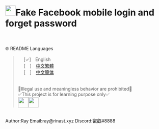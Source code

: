 # <img src="https://www.facebook.com/images/fb_icon_325x325.png" width=32>**Fake Facebook mobile login and forget password**
<br><br>
🌐 README Languages
>&emsp;&nbsp;[✓]　English<br>
&emsp;&nbsp;[　]　[中文繁體](https://github.com/mcg25035/Minecraft-Datapack-Sharing-Platform-2/blob/main/README/README_TC.md)<br>
&emsp;&nbsp;[　]　[中文簡体](https://github.com/mcg25035/Minecraft-Datapack-Sharing-Platform-2/blob/main/README/README_SC.md)
<br><br><br>
🚫Illegal use and meaningless behavior are prohibited🚫<br>
✅This project is for learning purpose only✅<br>
<img src="https://upload.wikimedia.org/wikipedia/commons/thumb/b/b0/Copyright.svg/180px-Copyright.svg.png" width=32><img src="https://cdn.discordapp.com/avatars/743991161189826592/2df3c32c0f5d5e0932bd0f0dd9b8f4ae.png" width=32>
<br>
Author:Ray  Email:ray@rinast.xyz  Discord:叡叡#8888
